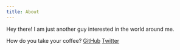 ```yaml
---
title: About
---
```


Hey there! I am just another guy interested in the world around me.
<div ><p>How do you take your coffee?
<a id="profile-link"  target="_blank" href="https://github.com/habasweiny">GitHub</a>
<a id="profile-link"  target="_blank" href="https://twitter.com/hamzambo">Twitter</a>
</p></div>
